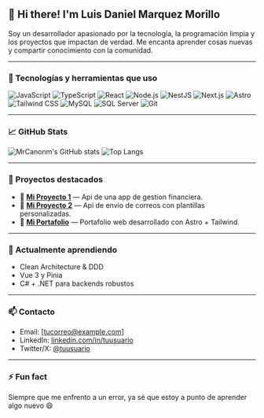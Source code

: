 ## 👋 Hi there! I'm Luis Daniel Marquez Morillo

Soy un desarrollador apasionado por la tecnología, la programación limpia y los proyectos que impactan de verdad. Me encanta aprender cosas nuevas y compartir conocimiento con la comunidad.

---

### 🚀 Tecnologías y herramientas que uso

![JavaScript](https://img.shields.io/badge/-JavaScript-black?style=flat-square&logo=javascript)
![TypeScript](https://img.shields.io/badge/-TypeScript-3178C6?style=flat-square&logo=typescript&logoColor=white)
![React](https://img.shields.io/badge/-React-61DAFB?style=flat-square&logo=react&logoColor=white)
![Node.js](https://img.shields.io/badge/-Node.js-339933?style=flat-square&logo=node.js&logoColor=white)
![NestJS](https://img.shields.io/badge/-NestJS-E0234E?style=flat-square&logo=nestjs&logoColor=white)
![Next.js](https://img.shields.io/badge/-Next.js-black?style=flat-square&logo=next.js)
![Astro](https://img.shields.io/badge/-Astro-000?style=flat-square&logo=astro&logoColor=white)
![Tailwind CSS](https://img.shields.io/badge/-TailwindCSS-38B2AC?style=flat-square&logo=tailwind-css&logoColor=white)
![MySQL](https://img.shields.io/badge/-MySQL-4479A1?style=flat-square&logo=mysql&logoColor=white)
![SQL Server](https://img.shields.io/badge/-SQL%20Server-CC2927?style=flat-square&logo=microsoft-sql-server&logoColor=white)
![Git](https://img.shields.io/badge/-Git-F05032?style=flat-square&logo=git&logoColor=white)

---

### 📈 GitHub Stats

![MrCanonm's GitHub stats](https://github-readme-stats.vercel.app/api?username=MrCanonm&show_icons=true&theme=radical)
![Top Langs](https://github-readme-stats.vercel.app/api/top-langs/?username=MrCanonm&layout=compact&theme=radical)

---

### 📌 Proyectos destacados

- 🔧 **[Mi Proyecto 1](https://github.com/MrCanonm/WalletopiaAPI)** — Api de una app de gestion financiera.
- 🔧 **[Mi Proyecto 2](https://github.com/MrCanonm/Send-Email-Api)** — Api de envio de correos con plantillas personalizadas.
- 💼 **[Mi Portafolio](https://github.com/MrCanonm/Send-Email-Api)** — Portafolio web desarrollado con Astro + Tailwind.

---

### 🌱 Actualmente aprendiendo

- Clean Architecture & DDD
- Vue 3 y Pinia
- C# + .NET para backends robustos

---

### 📫 Contacto

- Email: [tucorreo@example.com]
- LinkedIn: [linkedin.com/in/tuusuario](https://linkedin.com/in/tuusuario)
- Twitter/X: [@tuusuario](https://twitter.com/tuusuario)

---

### ⚡ Fun fact

Siempre que me enfrento a un error, ya sé que estoy a punto de aprender algo nuevo 😄
